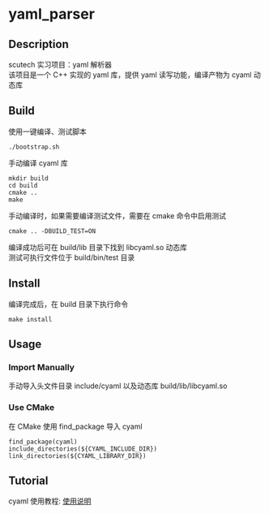 # yaml_parser

## Description
scutech 实习项目：yaml 解析器<br>
该项目是一个 C++ 实现的 yaml 库，提供 yaml 读写功能，编译产物为 cyaml 动态库

## Build
使用一键编译、测试脚本<br>
```
./bootstrap.sh
```

手动编译 cyaml 库<br>
```
mkdir build
cd build
cmake ..
make
```

手动编译时，如果需要编译测试文件，需要在 cmake 命令中启用测试
```
cmake .. -DBUILD_TEST=ON
```

编译成功后可在 build/lib 目录下找到 libcyaml.so 动态库<br>
测试可执行文件位于 build/bin/test 目录<br>

## Install
编译完成后，在 build 目录下执行命令<br>
```
make install
```

## Usage
### Import Manually
手动导入头文件目录 include/cyaml 以及动态库 build/lib/libcyaml.so

### Use CMake
在 CMake 使用 find_package 导入 cyaml
```
find_package(cyaml)
include_directories(${CYAML_INCLUDE_DIR})
link_directories(${CYAML_LIBRARY_DIR})
```

## Tutorial
cyaml 使用教程: [使用说明](doc/使用说明.md)<br>
